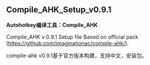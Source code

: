 Compile_AHK_Setup_v0.9.1
----

**Autohotkey编译工具：Compile_AHK**  

Compile_AHK v 0.9.1 Setup file
Based on official pack (https://github.com/imaginationac/compile-ahk/).

compile-ahk v0.9.1基于官方版本构建，支持中文，安装包。
